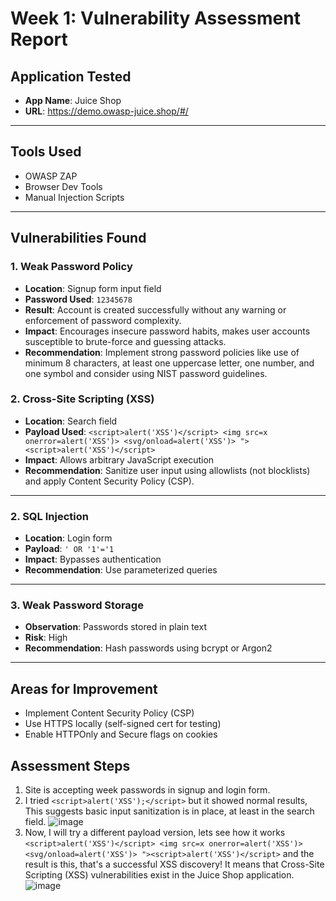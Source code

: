 # Week 1: Vulnerability Assessment Report

## Application Tested
- **App Name**: Juice Shop
- **URL**: https://demo.owasp-juice.shop/#/

---

## Tools Used
- OWASP ZAP
- Browser Dev Tools
- Manual Injection Scripts

---

## Vulnerabilities Found

### 1. Weak Password Policy
- **Location**: Signup form input field
- **Password Used**: `12345678`
- **Result**: Account is created successfully without any warning or enforcement of password complexity.
- **Impact**: Encourages insecure password habits, makes user accounts susceptible to brute-force and guessing attacks.
- **Recommendation**: Implement strong password policies like use of minimum 8 characters, at least one uppercase letter, one number, and one symbol and consider using NIST password guidelines.

### 2. Cross-Site Scripting (XSS)
- **Location**: Search field
- **Payload Used**: `<script>alert('XSS')</script>
<img src=x onerror=alert('XSS')>
<svg/onload=alert('XSS')>
"><script>alert('XSS')</script>`
- **Impact**: Allows arbitrary JavaScript execution
- **Recommendation**: Sanitize user input using allowlists (not blocklists) and apply Content Security Policy (CSP).

---

### 2. SQL Injection
- **Location**: Login form
- **Payload**: `' OR '1'='1`
- **Impact**: Bypasses authentication
- **Recommendation**: Use parameterized queries

---

### 3. Weak Password Storage
- **Observation**: Passwords stored in plain text
- **Risk**: High
- **Recommendation**: Hash passwords using bcrypt or Argon2

---

## Areas for Improvement
- Implement Content Security Policy (CSP)
- Use HTTPS locally (self-signed cert for testing)
- Enable HTTPOnly and Secure flags on cookies

## Assessment Steps

1. Site is accepting week passwords in signup and login form.
2. I tried `<script>alert('XSS');</script>` but it showed normal results, This suggests basic input sanitization is in place, at least in the search field.
![image](https://github.com/user-attachments/assets/1d638001-bb4d-4918-8c0c-499065af9183)
3. Now, I will try a different payload version, lets see how it works
`<script>alert('XSS')</script>
<img src=x onerror=alert('XSS')>
<svg/onload=alert('XSS')>
"><script>alert('XSS')</script>` and the result is this, that's a successful XSS discovery! It means that Cross-Site Scripting (XSS) vulnerabilities exist in the Juice Shop application.
![image](https://github.com/user-attachments/assets/07bbceea-4504-431d-bf83-fd86d5794bd3)
